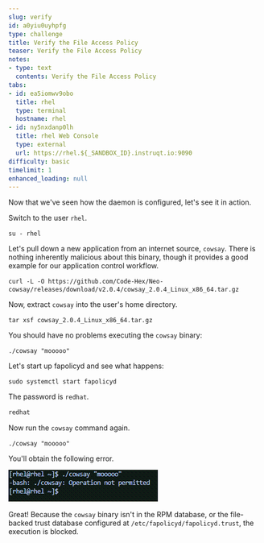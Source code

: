 ```yaml
---
slug: verify
id: a0yiu0uyhpfg
type: challenge
title: Verify the File Access Policy
teaser: Verify the File Access Policy
notes:
- type: text
  contents: Verify the File Access Policy
tabs:
- id: ea5iomwv9obo
  title: rhel
  type: terminal
  hostname: rhel
- id: ny5nxdanp0lh
  title: rhel Web Console
  type: external
  url: https://rhel.${_SANDBOX_ID}.instruqt.io:9090
difficulty: basic
timelimit: 1
enhanced_loading: null
---
```

Now that we've seen how the daemon is configured, let's see it in action.

Switch to the user `rhel`.

```bash,run
su - rhel
```

Let's pull down a new application from an internet source, `cowsay`. There is nothing inherently malicious about this binary, though it provides a good example for our application control workflow.

```bash,run
curl -L -O https://github.com/Code-Hex/Neo-cowsay/releases/download/v2.0.4/cowsay_2.0.4_Linux_x86_64.tar.gz
```
Now, extract `cowsay` into the user's home directory.
```bash,run
tar xsf cowsay_2.0.4_Linux_x86_64.tar.gz
```

You should have no problems executing the `cowsay` binary:

```bash,run
./cowsay "mooooo"
```

Let's start up fapolicyd and see what happens:

```bash,run
sudo systemctl start fapolicyd
```

The password is `redhat`.

```bash
redhat
```

Now run the `cowsay` command again.

```bash,run
./cowsay "mooooo"
```

You'll obtain the following error.

![opnotpermitted](../assets/opnotpermitted.png)

Great! Because the `cowsay` binary isn't in the RPM database, or the file-backed trust database configured at `/etc/fapolicyd/fapolicyd.trust`, the execution is blocked.
